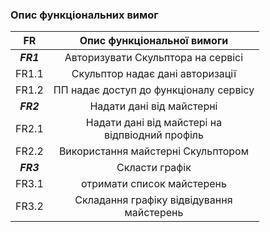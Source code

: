 ### Опис функціональних вимог

|     FR    |              Опис функціональної вимоги             |
|:---------:|:---------------------------------------------------:|
| **_FR1_** |          Авторизувати Скульптора на сервісі         |
|   FR1.1   |           Скульптор надає дані авторизації          |
|   FR1.2   |        ПП надає доступ до функціоналу сервісу       |
| **_FR2_** |              Надати дані від майстерні              |
|   FR2.1   | Надати дані від майстері на <br>відпвіодний профіль |
|   FR2.2   |          Використання майстерні Скульптором         |
| **_FR3_** |                    Скласти графік                   |
|   FR3.1   |              отримати список майстерень             |
|   FR3.2   |    Складання графіку відвідування <br>майстерень    |